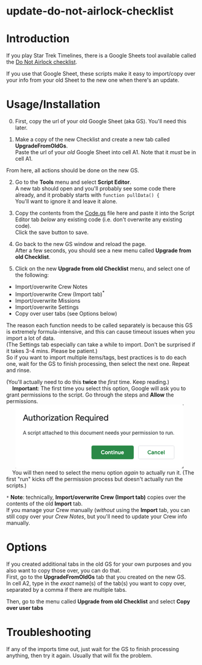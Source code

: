 # update-do-not-airlock-checklist

# Introduction
If you play Star Trek Timelines, there is a Google Sheets tool available called the [Do Not Airlock checklist](https://forum.disruptorbeam.com/stt/discussion/15561/do-not-airlock-checklist-thread-4/p1).

If you use that Google Sheet, these scripts make it easy to import/copy over your info from your old Sheet to the new one when there's an update.


# Usage/Installation

0. First, copy the url of your old Google Sheet (aka GS). You'll need this later.

1. Make a copy of the new Checklist and create a new tab called **UpgradeFromOldGs**.\
Paste the url of your *old* Google Sheet into cell A1. Note that it *must* be in cell A1.

From here, all actions should be done on the new GS.

2. Go to the **Tools** menu and select **Script Editor**.\
A new tab should open and you'll probably see some code there already, and it probably starts with `function pullData() {`\
You'll want to ignore it and leave it alone. 

3. Copy the contents from the [Code.gs](https://github.com/edjusted/update-do-not-airlock-checklist/blob/main/Code.gs) file here and paste it into the Script Editor tab *below* any existing code (i.e. don't overwrite any existing code).\
Click the save button to save.

4. Go back to the new GS window and reload the page.\
After a few seconds, you should see a new menu called **Upgrade from old Checklist**.

5. Click on the new **Upgrade from old Checklist** menu, and select one of the following:
- Import/overwrite Crew Notes
- Import/overwrite Crew (Import tab)<sup>*</sup>
- Import/overwrite Missions
- Import/overwrite Settings
- Copy over user tabs (see Options below)

The reason each function needs to be called separately is because this GS is extremely formula-intensive, and this can cause timeout issues when you import a lot of data.\
(The Settings tab especially can take a while to import. Don't be surprised if it takes 3-4 mins. Please be patient.)\
So if you want to import multiple items/tags, best practices is to do each one, wait for the GS to finish processing, then select the next one. Repeat and rinse.

(You'll actually need to do this **twice** the *first* time. Keep reading.)\
    **Important**: The first time you select this option, Google will ask you to grant permissions to the script. Go through the steps and **Allow** the permissions.\
          ![Google Authorization](.github/google-authorization-screenshot.png)\
    You will then need to select the menu option *again* to actually run it. (The first "run" kicks off the permission process but doesn't actually run the scripts.)



`*` **Note**: technically, **Import/overwrite Crew (Import tab)** copies over the contents of the old **Import** tab.\
If you manage your Crew manually (*without* using the **Import** tab, you can still copy over your *Crew Notes*, but you'll need to update your Crew info manually.

# Options

If you created additional tabs in the old GS for your own purposes and you also want to copy those over, you can do that.\
First, go to the **UpgradeFromOldGs** tab that you created on the new GS.\
In cell A2, type in the *exact* name(s) of the tab(s) you want to copy over, separated by a comma if there are multiple tabs.

Then, go to the menu called **Upgrade from old Checklist** and select **Copy over user tabs**

# Troubleshooting

If any of the imports time out, just wait for the GS to finish processing anything, then try it again. Usually that will fix the problem.
